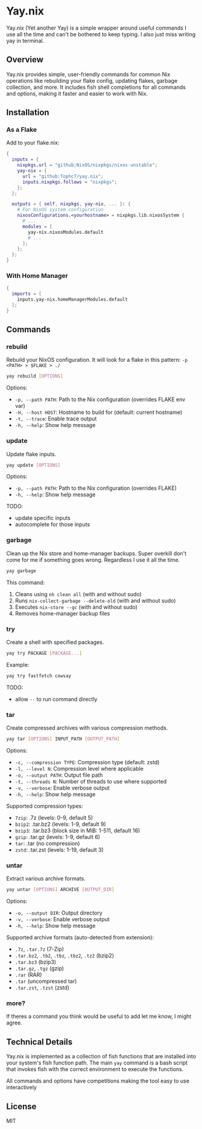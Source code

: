 # Yay.nix

Yay.nix (Yet another Yay) is a simple wrapper around useful commands I use all the time and can't be bothered to keep typing. I also just miss writing yay in terminal.

## Overview

Yay.nix provides simple, user-friendly commands for common Nix operations like rebuilding your flake config, updating flakes, garbage collection, and more. It includes fish shell completions for all commands and options, making it faster and easier to work with Nix.

## Installation

### As a Flake

Add to your flake.nix:

```nix
{
  inputs = {
    nixpkgs.url = "github:NixOS/nixpkgs/nixos-unstable";
    yay-nix = {
      url = "github:Tophc7/yay.nix";
      inputs.nixpkgs.follows = "nixpkgs";
    };
  };

  outputs = { self, nixpkgs, yay-nix, ... }: {
    # For NixOS system configuration
    nixosConfigurations.<yourhostname> = nixpkgs.lib.nixosSystem {
      # ...
      modules = [
        yay-nix.nixosModules.default
        # ...
      ];
    };
  };
}
```

### With Home Manager

```nix
{
  imports = [
    inputs.yay-nix.homeManagerModules.default
  ];
}
```

## Commands

### rebuild

Rebuild your NixOS configuration.
It will look for a flake in this pattern: `-p <PATH> > $FLAKE > ./`

```bash
yay rebuild [OPTIONS]
```

Options:
- `-p, --path PATH`: Path to the Nix configuration (overrides FLAKE env var)
- `-H, --host HOST`: Hostname to build for (default: current hostname)
- `-t, --trace`: Enable trace output
- `-h, --help`: Show help message

### update

Update flake inputs.

```bash
yay update [OPTIONS]
```

Options:
- `-p, --path PATH`: Path to the Nix configuration (overrides FLAKE)
- `-h, --help`: Show help message


TODO:
- update specific inputs
- autocomplete for those inputs

### garbage

Clean up the Nix store and home-manager backups.
Super overkill don't come for me if something goes wrong. Regardless I use it all the time. 

```bash
yay garbage
```

This command:
1. Cleans using `nh clean all` (with and without sudo)
2. Runs `nix-collect-garbage --delete-old` (with and without sudo) 
3. Executes `nix-store --gc` (with and without sudo)
4. Removes home-manager backup files

### try

Create a shell with specified packages.

```bash
yay try PACKAGE [PACKAGE...]
```

Example:
```bash
yay try fastfetch cowsay
```

TODO:
- allow `--` to run command directly  

### tar

Create compressed archives with various compression methods.

```bash
yay tar [OPTIONS] INPUT_PATH [OUTPUT_PATH]
```

Options:
- `-c, --compression TYPE`: Compression type (default: zstd)
- `-l, --level N`: Compression level where applicable
- `-o, --output PATH`: Output file path
- `-t, --threads N`: Number of threads to use where supported
- `-v, --verbose`: Enable verbose output
- `-h, --help`: Show help message

Supported compression types:
- `7zip`:   .7z (levels: 0-9, default 5)
- `bzip2`:  .tar.bz2 (levels: 1-9, default 9)
- `bzip3`:  .tar.bz3 (block size in MiB: 1-511, default 16)
- `gzip`:   .tar.gz (levels: 1-9, default 6)
- `tar`:    .tar (no compression)
- `zstd`:   .tar.zst (levels: 1-19, default 3)

### untar

Extract various archive formats.

```bash
yay untar [OPTIONS] ARCHIVE [OUTPUT_DIR]
```

Options:
- `-o, --output DIR`: Output directory 
- `-v, --verbose`: Enable verbose output
- `-h, --help`: Show help message

Supported archive formats (auto-detected from extension):
- `.7z`, `.tar.7z` (7-Zip)
- `.tar.bz2`, `.tb2`, `.tbz`, `.tbz2`, `.tz2` (bzip2)
- `.tar.bz3` (bzip3)
- `.tar.gz`, `.tgz` (gzip)
- `.rar` (RAR)
- `.tar` (uncompressed tar)
- `.tar.zst`, `.tzst` (zstd)

### more?

If theres a command you think would be useful to add let me know, I might agree.

## Technical Details

Yay.nix is implemented as a collection of fish functions that are installed into your system's fish function path. The main `yay` command is a bash script that invokes fish with the correct environment to execute the functions.

All commands and options have competitions making the tool easy to use interactively

## License

MIT